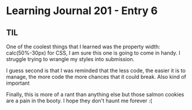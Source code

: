# Learning Journal 201 - Entry 6

## TIL

One of the coolest things that I learned was the property width: calc(50%-30px) for CSS, I am sure this one is going to come in handy. I struggle trying to wrangle my styles into submission.

I guess second is that I was reminded that the less code, the easier it is to manage, the more code the more chances that it could break. Also kind of important

Finally, this is more of a rant than anything else but those salmon cookies are a pain in the booty. I hope they don't haunt me forever :(
